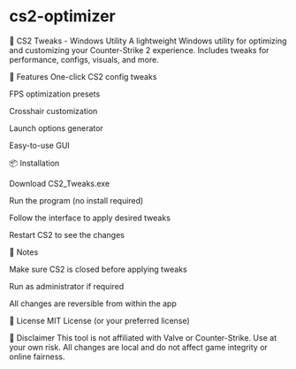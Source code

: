# cs2-optimizer
📁 CS2 Tweaks - Windows Utility
A lightweight Windows utility for optimizing and customizing your Counter-Strike 2 experience.
Includes tweaks for performance, configs, visuals, and more.

🔧 Features
One-click CS2 config tweaks

FPS optimization presets

Crosshair customization

Launch options generator

Easy-to-use GUI

📦 Installation

Download CS2_Tweaks.exe

Run the program (no install required)

Follow the interface to apply desired tweaks

Restart CS2 to see the changes

📁 Notes

Make sure CS2 is closed before applying tweaks

Run as administrator if required

All changes are reversible from within the app


📜 License MIT License (or your preferred license)

🎯 Disclaimer This tool is not affiliated with Valve or Counter-Strike. Use at your own risk. All changes are local and do not affect game integrity or online fairness.

